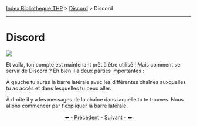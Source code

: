 [Index Bibliothèque THP](https://github.com/TheHackingProject/bibliotheque-THP/wiki) > [Discord](https://github.com/TheHackingProject/bibliotheque-THP/wiki/tuto_discord) > Discord

___

# Discord

![](https://i.imgur.com/w3WVw4d.png)

Et voilà, ton compte est maintenant prêt à être utilisé ! Mais comment se servir de Discord ? Eh bien il a deux parties importantes :

À gauche tu auras la barre latérale avec les différentes chaînes auxquelles tu as accès et dans lesquelles tu peux aller.

À droite il y a les messages de la chaîne dans laquelle tu te trouves.
Nous allons commencer par t'expliquer la barre latérale.


<div align="center">

[⬅️ - Précédent](https://github.com/TheHackingProject/bibliotheque-THP/wiki/parametres) - [Suivant - ➡️](https://github.com/TheHackingProject/bibliotheque-THP/wiki/la_barre_laterale)

</div>